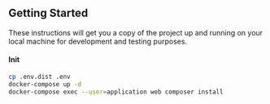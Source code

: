 ## Getting Started

These instructions will get you a copy of the project up and running on your local machine for development and testing purposes.

#### Init

```bash
cp .env.dist .env
docker-compose up -d
docker-compose exec --user=application web composer install
```
